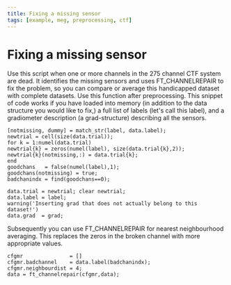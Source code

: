 ```yaml
---
title: Fixing a missing sensor
tags: [example, meg, preprocessing, ctf]
---
```


# Fixing a missing sensor

Use this script when one or more channels in the 275 channel CTF system are dead. It identifies the missing sensors and uses FT_CHANNELREPAIR to fix the problem, so you can compare or average this handicapped dataset with complete datasets. Use this function after preprocessing. This snippet of code works if you have loaded into memory (in addition to the data structure you would like to fix,) a full list of labels (let's call this label), and a gradiometer description (a grad-structure) describing all the sensors.

    [notmissing, dummy] = match_str(label, data.label);
    newtrial = cell(size(data.trial));
    for k = 1:numel(data.trial)
    newtrial{k} = zeros(numel(label), size(data.trial{k},2));
    newtrial{k}(notmissing,:) = data.trial{k};
    end
    goodchans   = false(numel(label),1);
    goodchans(notmissing) = true;
    badchanindx = find(goodchans==0);

    data.trial = newtrial; clear newtrial;
    data.label = label;
    warning('Inserting grad that does not actually belong to this dataset!')
    data.grad  = grad;

Subsequently you can use FT_CHANNELREPAIR for nearest neighbourhood averaging. This replaces the zeros in the broken channel with more appropriate values.

    cfgmr               = []
    cfgmr.badchannel    = data.label(badchanindx);
    cfgmr.neighbourdist = 4;
    data = ft_channelrepair(cfgmr,data);

